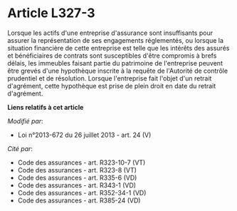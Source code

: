# Article L327-3

Lorsque les actifs d'une entreprise d'assurance sont insuffisants pour assurer la représentation de ses engagements
réglementés, ou lorsque la situation financière de cette entreprise est telle que les intérêts des assurés et bénéficiaires
de contrats sont susceptibles d'être compromis à brefs délais, les immeubles faisant partie du patrimoine de l'entreprise
peuvent être grevés d'une hypothèque inscrite à la requête de l'Autorité de contrôle prudentiel et de résolution. Lorsque
l'entreprise fait l'objet d'un retrait d'agrément, cette hypothèque est prise de plein droit en date du retrait d'agrément.

**Liens relatifs à cet article**

_Modifié par_:

  - Loi n°2013-672 du 26 juillet 2013 - art. 24 (V)

_Cité par_:

  - Code des assurances - art. R323-10-7 (VT)
  - Code des assurances - art. R323-8 (VT)
  - Code des assurances - art. R335-6 (VD)
  - Code des assurances - art. R343-1 (VD)
  - Code des assurances - art. R352-34-1 (VD)
  - Code des assurances - art. R385-24 (VD)
